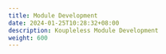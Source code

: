 ```yaml
---
title: Module Development
date: 2024-01-25T10:28:32+08:00
description: Koupleless Module Development
weight: 600
---
```

